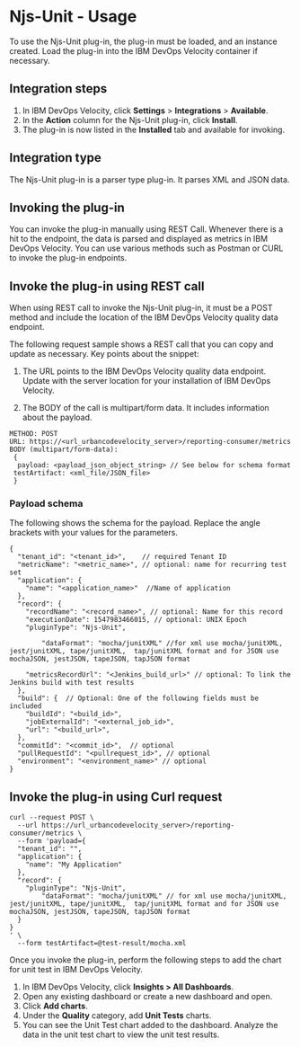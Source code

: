 
# Njs-Unit - Usage

To use the Njs-Unit plug-in, the plug-in must be loaded, and an instance created. Load the plug-in into the IBM DevOps Velocity container if necessary.

## Integration steps 

  1. In IBM DevOps Velocity, click **Settings** > **Integrations** > **Available**.
  2. In the **Action** column for the Njs-Unit plug-in, click **Install**. 
  3. The plug-in is now listed in the **Installed** tab and available for invoking. 

## Integration type

The Njs-Unit plug-in is a parser type plug-in. It parses XML and JSON data.

## Invoking the plug-in 

You can invoke the plug-in manually using REST Call. Whenever there is a hit to the endpoint, the data is parsed and displayed as metrics in IBM DevOps Velocity. You can use various methods such as Postman or CURL to invoke the plug-in endpoints.

## Invoke the plug-in using REST call 

When using REST call to invoke the Njs-Unit plug-in, it must be a POST method and include the location of the IBM DevOps Velocity quality data endpoint. 

The following request sample shows a REST call that you can copy and update as necessary. Key points about the snippet: 

  1. The URL points to the IBM DevOps Velocity quality data endpoint. Update with the server location for your installation of IBM DevOps Velocity. 

  2. The BODY of the call is multipart/form data. It includes information about the payload.

```
METHOD: POST  
URL: https://<url_urbancodevelocity_server>/reporting-consumer/metrics  
BODY (multipart/form-data): 
 { 
  payload: <payload_json_object_string> // See below for schema format 
 testArtifact: <xml_file/JSON_file> 
 }
```

### Payload schema 

The following shows the schema for the payload. Replace the angle brackets with your values for the parameters.

```
{ 
  "tenant_id": "<tenant_id>",    // required Tenant ID 
  "metricName": "<metric_name>", // optional: name for recurring test set 
  "application": { 
    "name": "<application_name>"  //Name of application 
  }, 
  "record": { 
    "recordName": "<record_name>", // optional: Name for this record 
    "executionDate": 1547983466015, // optional: UNIX Epoch 
    "pluginType": "Njs-Unit", 

        "dataFormat": "mocha/junitXML" //for xml use mocha/junitXML, jest/junitXML, tape/junitXML,  tap/junitXML format and for JSON use mochaJSON, jestJSON, tapeJSON, tapJSON format 

    "metricsRecordUrl": "<Jenkins_build_url>" // optional: To link the Jenkins build with test results 
  }, 
  "build": {  // Optional: One of the following fields must be included  
    "buildId": "<build_id>", 
    "jobExternalId": "<external_job_id>", 
    "url": "<build_url>", 
  }, 
  "commitId": "<commit_id>",  // optional 
  "pullRequestId": "<pullrequest_id>", // optional 
  "environment": "<environment_name>" // optional 
} 
```

## Invoke the plug-in using Curl request 

```
curl --request POST \
  --url https://url_urbancodevelocity_server>/reporting-consumer/metrics \
  --form 'payload={
  "tenant_id": "",
  "application": {
    "name": "My Application"
  },
  "record": {
    "pluginType": "Njs-Unit",
        "dataFormat": "mocha/junitXML" // for xml use mocha/junitXML, jest/junitXML, tape/junitXML,  tap/junitXML format and for JSON use mochaJSON, jestJSON, tapeJSON, tapJSON format
  }
}
' \
  --form testArtifact=@test-result/mocha.xml
```

Once you invoke the plug-in, perform the following steps to add the chart for unit test in IBM DevOps Velocity. 

  1. In IBM DevOps Velocity, click **Insights > All Dashboards**.
  2. Open any existing dashboard or create a new dashboard and open. 
  3. Click **Add charts**.
  4. Under the **Quality** category, add **Unit Tests** charts.
  5. You can see the Unit Test chart added to the dashboard. Analyze the data in the unit test chart to view the unit test results.

